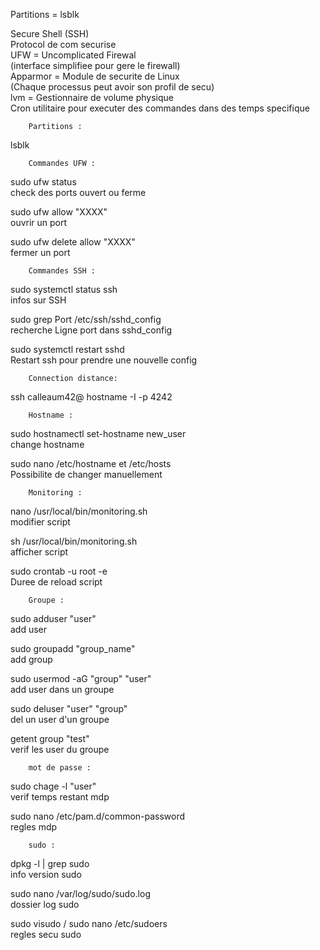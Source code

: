 Partitions = lsblk   

Secure Shell (SSH)  
Protocol de com securise  
UFW = Uncomplicated Firewal  
(interface simplifiee pour gere le firewall)  
Apparmor = Module de securite de Linux  
(Chaque processus peut avoir son profil de secu)  
lvm = Gestionnaire de volume physique  
Cron utilitaire pour executer des commandes dans des temps specifique   

		Partitions :
lsblk

		Commandes UFW :
sudo ufw status  
check des ports ouvert ou ferme

sudo ufw allow "XXXX"  			
ouvrir un port

sudo ufw delete allow "XXXX"  
fermer un port

		Commandes SSH :
sudo systemctl status ssh  
infos sur SSH  

sudo grep Port /etc/ssh/sshd_config	  
recherche Ligne port dans sshd_config  

sudo systemctl restart sshd              
Restart ssh pour prendre une nouvelle config  

		Connection distance:
ssh calleaum42@ hostname -I -p 4242  

		Hostname :
sudo hostnamectl set-hostname new_user  
change hostname  

sudo nano /etc/hostname  et /etc/hosts  	
Possibilite de changer manuellement  
		
		Monitoring :
nano /usr/local/bin/monitoring.sh   	
modifier script  

sh   /usr/local/bin/monitoring.sh   	
afficher script  

sudo crontab -u root -e   		
Duree de reload script  



		Groupe :
sudo adduser "user"	  		
add user  

sudo groupadd "group_name"  		
add group  

sudo usermod -aG "group" "user"  		
add user dans un groupe  

sudo deluser "user" "group"  		
del un user d'un groupe  

getent group "test"	  		
verif les user du groupe  


		mot de passe :
sudo chage -l "user"	  		
verif temps restant mdp  

sudo nano /etc/pam.d/common-password  	
regles mdp  

		sudo :
dpkg -l | grep sudo  			
info version sudo  

sudo nano /var/log/sudo/sudo.log  	
dossier log sudo  

sudo visudo / sudo nano /etc/sudoers  	
regles secu sudo  




